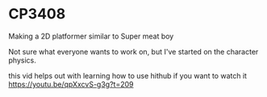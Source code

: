 # CP3408

Making a 2D platformer similar to Super meat boy

Not sure what everyone wants to work on, but I've started on the character physics.

this vid helps out with learning how to use hithub if you want to watch it
https://youtu.be/qpXxcvS-g3g?t=209

